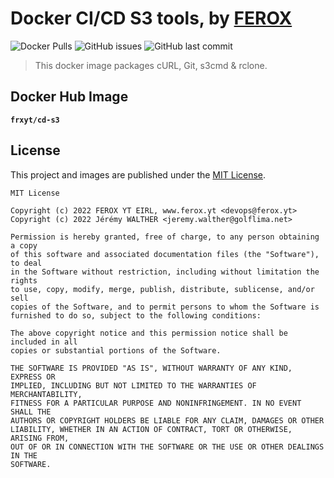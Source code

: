 # Docker CI/CD S3 tools, by [FEROX](https://ferox.yt)

![Docker Pulls](https://img.shields.io/docker/pulls/frxyt/cd-s3.svg)
![GitHub issues](https://img.shields.io/github/issues/frxyt/docker-cd-s3.svg)
![GitHub last commit](https://img.shields.io/github/last-commit/frxyt/docker-cd-s3.svg)

> This docker image packages cURL, Git, s3cmd & rclone.

## Docker Hub Image

**`frxyt/cd-s3`**

## License

This project and images are published under the [MIT License](LICENSE).

```
MIT License

Copyright (c) 2022 FEROX YT EIRL, www.ferox.yt <devops@ferox.yt>
Copyright (c) 2022 Jérémy WALTHER <jeremy.walther@golflima.net>

Permission is hereby granted, free of charge, to any person obtaining a copy
of this software and associated documentation files (the "Software"), to deal
in the Software without restriction, including without limitation the rights
to use, copy, modify, merge, publish, distribute, sublicense, and/or sell
copies of the Software, and to permit persons to whom the Software is
furnished to do so, subject to the following conditions:

The above copyright notice and this permission notice shall be included in all
copies or substantial portions of the Software.

THE SOFTWARE IS PROVIDED "AS IS", WITHOUT WARRANTY OF ANY KIND, EXPRESS OR
IMPLIED, INCLUDING BUT NOT LIMITED TO THE WARRANTIES OF MERCHANTABILITY,
FITNESS FOR A PARTICULAR PURPOSE AND NONINFRINGEMENT. IN NO EVENT SHALL THE
AUTHORS OR COPYRIGHT HOLDERS BE LIABLE FOR ANY CLAIM, DAMAGES OR OTHER
LIABILITY, WHETHER IN AN ACTION OF CONTRACT, TORT OR OTHERWISE, ARISING FROM,
OUT OF OR IN CONNECTION WITH THE SOFTWARE OR THE USE OR OTHER DEALINGS IN THE
SOFTWARE.
```
